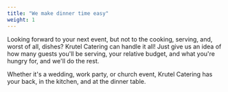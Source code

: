 ```yaml
---
title: "We make dinner time easy"
weight: 1
---
```


Looking forward to your next event, but not to the cooking, serving, and, worst of all, dishes? Krutel Catering can handle it all! Just give us an idea of how many guests you'll be serving, your relative budget, and what you're hungry for, and we'll do the rest.

Whether it's a wedding, work party, or church event, Krutel Catering has your back, in the kitchen, and at the dinner table. 